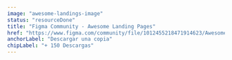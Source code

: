 ```yaml
---
image: "awesome-landings-image"
status: "resourceDone"
title: "Figma Community - Awesome Landing Pages"
href: "https://www.figma.com/community/file/1012455218471914623/Awesome-Landing-Pages-by-Stellar-Rabbit"
anchorLabel: "Descargar una copia"
chipLabel: "+ 150 Descargas"
---
```

